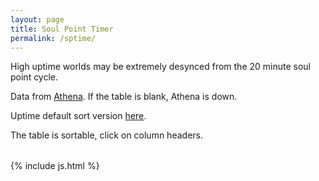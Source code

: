 ```yaml
---
layout: page
title: Soul Point Timer
permalink: /sptime/
---
```


High uptime worlds may be extremely desynced from the 20 minute soul point cycle. 

Data from [Athena](https://github.com/Wynntils/Athena). If the table is blank, Athena is down.

Uptime default sort version [here](/worlds/).

The table is sortable, click on column headers.

<table class='table table-striped table-condensed table-dark table-sm' id="worlds"></table>



{% include js.html %}
<script src="/js/worlds.js"></script>
<script src="//cdn.datatables.net/plug-ins/1.11.3/sorting/natural.js"></script>
<script src="//cdn.datatables.net/plug-ins/1.10.19/sorting/time.js"></script>
<script>
  getWorlds().then(function(){
    makeArray().then(function(){
      $('#worlds').DataTable({
        data: finalArray,
        paging: false, 
        autoWidth: false,
        searching: false,
        columnDefs: [
          { type: 'natural', targets: 0 },
          { type: 'time-uni', targets: 1 }
        ],
        columns: [
            { title: "World" },
            { title: "Uptime (hh:mm)" },
            { title: "Player Count" },
            { title: "Next soul point in < x min" }
        ],
        order: [[3,'asc']]
      });
    })
  })
</script>